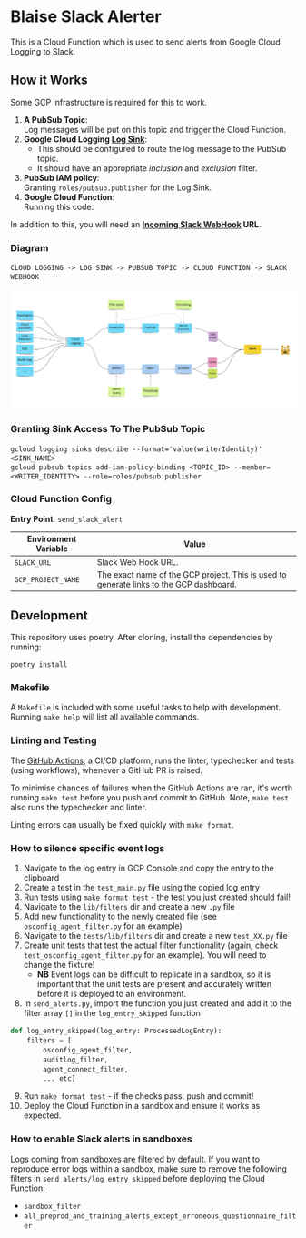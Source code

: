 # Blaise Slack Alerter

This is a Cloud Function which is used to send alerts from Google Cloud Logging to Slack.

## How it Works

Some GCP infrastructure is required for this to work.

1. **A PubSub Topic**:<br>
    Log messages will be put on this topic and trigger the Cloud Function.
2. **Google Cloud Logging [Log Sink](https://cloud.google.com/logging/docs/routing/overview)**:<br>
    - This should be configured to route the log message to the PubSub topic.
    - It should have an appropriate _inclusion_ and _exclusion_ filter.
3. **PubSub IAM policy**:<br>
     Granting `roles/pubsub.publisher` for the Log Sink.
4. **Google Cloud Function**:<br>
    Running this code.

In addition to this, you will need an **[Incoming Slack WebHook](https://api.slack.com/messaging/webhooks) URL**.

### Diagram

```
CLOUD LOGGING -> LOG SINK -> PUBSUB TOPIC -> CLOUD FUNCTION -> SLACK WEBHOOK
```

![Architecture Diagram](./architecture.jpg)

### Granting Sink Access To The PubSub Topic

```shell
gcloud logging sinks describe --format='value(writerIdentity)' <SINK_NAME>
gcloud pubsub topics add-iam-policy-binding <TOPIC_ID> --member=<WRITER_IDENTITY> --role=roles/pubsub.publisher
```

### Cloud Function Config

**Entry Point**: `send_slack_alert`

| Environment Variable | Value                                                                                              |
|----------------------|----------------------------------------------------------------------------------------------------|
| `SLACK_URL`          | Slack Web Hook URL.                                                                                |
| `GCP_PROJECT_NAME`   | The exact name of the GCP project. This is used to generate links to the GCP dashboard.            |

## Development

This repository uses poetry. After cloning, install the dependencies by running:

```shell
poetry install
```

### Makefile

A `Makefile` is included with some useful tasks to help with development.
Running `make help` will list all available commands.

### Linting and Testing

The [GitHub Actions](https://docs.github.com/en/actions), a CI/CD platform, runs the linter, typechecker and tests (using workflows), whenever a GitHub PR is raised.

To minimise chances of failures when the GitHub Actions are ran, it's worth running `make test` before you push and commit to GitHub.
Note, `make test` also runs the typechecker and linter.

Linting errors can usually be fixed quickly with `make format`.

### How to silence specific event logs

1. Navigate to the log entry in GCP Console and copy the entry to the clipboard
2. Create a test in the `test_main.py` file using the copied log entry
3. Run tests using `make format test` - the test you just created should fail!
4. Navigate to the `lib/filters` dir and create a new `.py` file
5. Add new functionality to the newly created file (see `osconfig_agent_filter.py` for an example)
6. Navigate to the `tests/lib/filters` dir and create a new `test_XX.py` file
7. Create unit tests that test the actual filter functionality (again, check `test_osconfig_agent_filter.py` for an example). You will need to change the fixture!
    - **NB** Event logs can be difficult to replicate in a sandbox, so it is important that the unit tests are present and accurately written before it is deployed to an environment.
8. In `send_alerts.py`, import the function you just created and add it to the filter array `[]` in the `log_entry_skipped` function

```python
def log_entry_skipped(log_entry: ProcessedLogEntry):
    filters = [
        osconfig_agent_filter, 
        auditlog_filter, 
        agent_connect_filter,
        ... etc]
```

9. Run `make format test` - if the checks pass, push and commit!
10. Deploy the Cloud Function in a sandbox and ensure it works as expected.

### How to enable Slack alerts in sandboxes

Logs coming from sandboxes are filtered by default. If you want to reproduce error logs within a sandbox, make sure to remove the following filters in `send_alerts/log_entry_skipped` before deploying the Cloud Function:

- `sandbox_filter`
- `all_preprod_and_training_alerts_except_erroneous_questionnaire_filter`
